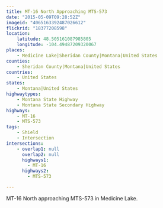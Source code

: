 ```yaml
---
title: MT-16 North Approaching MTS-573
date: "2015-05-09T09:28:52Z"
imageid: "4065163392487026612"
flickrid: "18377208598"
location:
    latitude: 48.505161087985805
    longitude: -104.49487209320067
places:
    - Medicine Lake|Sheridan County|Montana|United States
counties:
    - Sheridan County|Montana|United States
countries:
    - United States
states:
    - Montana|United States
highwaytypes:
    - Montana State Highway
    - Montana State Secondary Highway
highways:
    - MT-16
    - MTS-573
tags:
    - Shield
    - Intersection
intersections:
    - overlap1: null
      overlap2: null
      highways1:
        - MT-16
      highways2:
        - MTS-573

---
```

MT-16 North approaching MTS-573 in Medicine Lake.